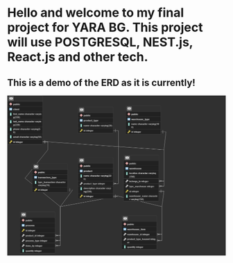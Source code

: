 # Hello and welcome to my final project for YARA BG. This project will use POSTGRESQL, NEST.js, React.js and other tech.

## This is a demo of the ERD as it is currently!

![Simple data relation of my app](/Assets/erdv1.png?raw=true "ERD")
